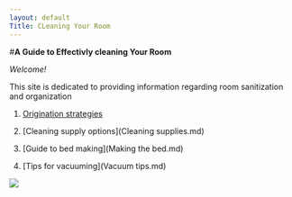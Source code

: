 ```yaml
---
layout: default
Title: CLeaning Your Room
---
```


   #**A Guide to Effectivly cleaning Your Room**
	
_Welcome!_
		 
This site is dedicated to providing information regarding room sanitization and organization 


1.	[Origination strategies](Organize.md)
	
2.	 [Cleaning supply options](Cleaning supplies.md)
	
3.	[Guide to bed making](Making the bed.md)

4.	[Tips for vacuuming](Vacuum tips.md)

![](https://lh3.googleusercontent.com/p3sbPCZafxCKeThM6M_5MLKXXYE5b_GaQi5OcGViEv_6d8W_QmyyaLqHn06fGyRroDEdON7DoWkEg_Q=w2160-h1245)
